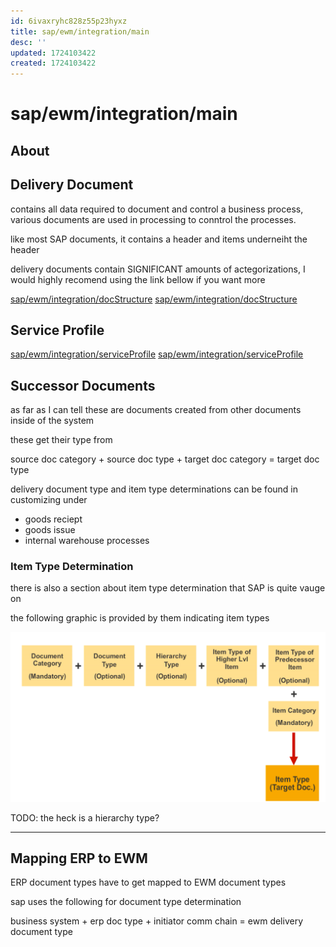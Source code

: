 ```yaml
---
id: 6ivaxryhc828z55p23hyxz
title: sap/ewm/integration/main
desc: ''
updated: 1724103422
created: 1724103422
---
```

# sap/ewm/integration/main

## About

## Delivery Document

contains all data required to document and control a business process,
various documents are used in processing to conntrol the processes.

like most SAP documents, it contains a header and items underneiht the header

delivery documents contain SIGNIFICANT amounts of actegorizations, I would
highly recomend using the link bellow if you want more



[sap/ewm/integration/docStructure](docStructure.md)
[sap/ewm/integration/docStructure](docStructure)

## Service Profile

[sap/ewm/integration/serviceProfile](serviceProfile.md)
[sap/ewm/integration/serviceProfile](serviceProfile)


## Successor Documents

as far as I can tell these are documents created from other documents inside
of the system

these get their type from 

source doc category + source doc type + target doc category = target doc type

delivery document type and item type determinations can be found in customizing under

- goods reciept
- goods issue
- internal warehouse processes

### Item Type Determination

there is also a section about item type determination that SAP is quite vauge on

the following graphic is provided by them indicating item types

![item type determination](./assets/images/itemTypeDetermination.png)

TODO: the heck is a hierarchy type?

---

## Mapping ERP to EWM

ERP document types have to get mapped to EWM document types

sap uses the following for document type determination

business system + erp doc type + initiator comm chain = ewm delivery document type



